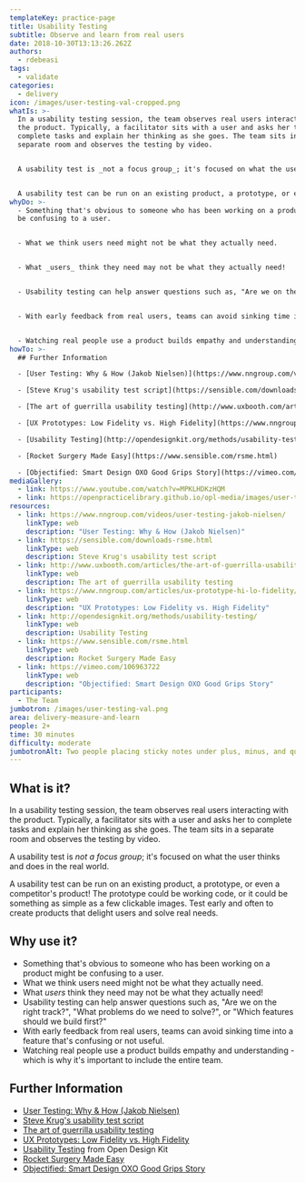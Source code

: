 ```yaml
---
templateKey: practice-page
title: Usability Testing
subtitle: Observe and learn from real users
date: 2018-10-30T13:13:26.262Z
authors:
  - rdebeasi
tags:
  - validate
categories: 
  - delivery
icon: /images/user-testing-val-cropped.png
whatIs: >-
  In a usability testing session, the team observes real users interacting with
  the product. Typically, a facilitator sits with a user and asks her to
  complete tasks and explain her thinking as she goes. The team sits in a
  separate room and observes the testing by video.


  A usability test is _not a focus group_; it's focused on what the user thinks and does in the real world.


  A usability test can be run on an existing product, a prototype, or even a competitor's product! The prototype could be working code, or it could be something as simple as a few clickable images. Test early and often to create products that delight users and solve real needs.
whyDo: >-
  - Something that's obvious to someone who has been working on a product might
  be confusing to a user.


  - What we think users need might not be what they actually need.


  - What _users_ think they need may not be what they actually need!


  - Usability testing can help answer questions such as, "Are we on the right track?", "What problems do we need to solve?", or "Which features should we build first?"


  - With early feedback from real users, teams can avoid sinking time into a feature that's confusing or not useful.


  - Watching real people use a product builds empathy and understanding - which is why it's important to include the entire team.
howTo: >-
  ## Further Information

  - [User Testing: Why & How (Jakob Nielsen)](https://www.nngroup.com/videos/user-testing-jakob-nielsen/)

  - [Steve Krug's usability test script](https://sensible.com/downloads-rsme.html)

  - [The art of guerrilla usability testing](http://www.uxbooth.com/articles/the-art-of-guerrilla-usability-testing/)

  - [UX Prototypes: Low Fidelity vs. High Fidelity](https://www.nngroup.com/articles/ux-prototype-hi-lo-fidelity/)

  - [Usability Testing](http://opendesignkit.org/methods/usability-testing/) from Open Design Kit

  - [Rocket Surgery Made Easy](https://www.sensible.com/rsme.html)

  - [Objectified: Smart Design OXO Good Grips Story](https://vimeo.com/106963722)
mediaGallery:
  - link: https://www.youtube.com/watch?v=MPKLHDKzHQM
  - link: https://openpracticelibrary.github.io/opl-media/images/user-testing-val.png
resources:
  - link: https://www.nngroup.com/videos/user-testing-jakob-nielsen/
    linkType: web
    description: "User Testing: Why & How (Jakob Nielsen)"
  - link: https://sensible.com/downloads-rsme.html
    linkType: web
    description: Steve Krug's usability test script
  - link: http://www.uxbooth.com/articles/the-art-of-guerrilla-usability-testing/
    linkType: web
    description: The art of guerrilla usability testing
  - link: https://www.nngroup.com/articles/ux-prototype-hi-lo-fidelity/
    linkType: web
    description: "UX Prototypes: Low Fidelity vs. High Fidelity"
  - link: http://opendesignkit.org/methods/usability-testing/
    linkType: web
    description: Usability Testing
  - link: https://www.sensible.com/rsme.html
    linkType: web
    description: Rocket Surgery Made Easy
  - link: https://vimeo.com/106963722
    linkType: web
    description: "Objectified: Smart Design OXO Good Grips Story"
participants:
  - The Team
jumbotron: /images/user-testing-val.png
area: delivery-measure-and-learn
people: 2+
time: 30 minutes
difficulty: moderate
jumbotronAlt: Two people placing sticky notes under plus, minus, and question mark columns
---
```

## What is it?

In a usability testing session, the team observes real users interacting with the product. Typically, a facilitator sits with a user and asks her to complete tasks and explain her thinking as she goes. The team sits in a separate room and observes the testing by video.

A usability test is _not a focus group_; it's focused on what the user thinks and does in the real world.

A usability test can be run on an existing product, a prototype, or even a competitor's product! The prototype could be working code, or it could be something as simple as a few clickable images. Test early and often to create products that delight users and solve real needs.

## Why use it?

- Something that's obvious to someone who has been working on a product might be confusing to a user.
- What we think users need might not be what they actually need.
- What _users_ think they need may not be what they actually need!
- Usability testing can help answer questions such as, "Are we on the right track?", "What problems do we need to solve?", or "Which features should we build first?"
- With early feedback from real users, teams can avoid sinking time into a feature that's confusing or not useful.
- Watching real people use a product builds empathy and understanding - which is why it's important to include the entire team.

## Further Information

- [User Testing: Why & How (Jakob Nielsen)](https://www.nngroup.com/videos/user-testing-jakob-nielsen/)
- [Steve Krug's usability test script](https://sensible.com/downloads-rsme.html)
- [The art of guerrilla usability testing](http://www.uxbooth.com/articles/the-art-of-guerrilla-usability-testing/)
- [UX Prototypes: Low Fidelity vs. High Fidelity](https://www.nngroup.com/articles/ux-prototype-hi-lo-fidelity/)
- [Usability Testing](http://opendesignkit.org/methods/usability-testing/) from Open Design Kit
- [Rocket Surgery Made Easy](https://www.sensible.com/rsme.html)
- [Objectified: Smart Design OXO Good Grips Story](https://vimeo.com/106963722)

